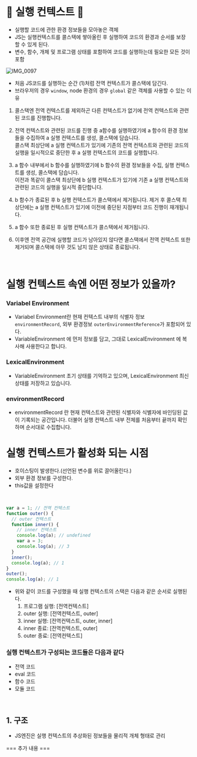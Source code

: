 # 🚀 실행 컨텍스트 🚀

- 실행할 코드에 관한 환경 정보들을 모아놓은 객체
- JS는 실행컨텍스트를 콜스택에 쌓아올린 후 실행하여 코드의 환경과 순서를 보장 할 수 있게 된다.
- 변수, 함수, 개체 및 프로그램 상태를 포함하여 코드를 실행하는데 필요한 모든 것이 포함

![IMG_0097](https://gamguma.dev/_next/image?url=%2F2022%2F04%2Fjs_execution_context%2Fimages%2Fcontext_example.png&w=1920&q=75)

- 처음 JS코드를 실행하는 순간 (1)처럼 전역 컨텍스트가 콜스택에 담긴다.
- 브라우저의 경우 `window`, node 환경의 경우 `global` 같은 객체를 사용할 수 있는 이유

1. 콜스택엔 전역 컨텍스트를 제외하곤 다른 컨텍스트가 없기에 전역 컨텍스트와 관련된 코드를 진행합니다.
2. 전역 컨텍스트와 관련된 코드를 진행 중 a함수를 실행하였기에 a 함수의 환경 정보들을 수집하여 a 실행 컨텍스트를 생성, 콜스택에 담습니다.<br>
   콜스택 최상단에 a 실행 컨텍스트가 있기에 기존의 전역 컨텍스트와 관련된 코드의 실행을 일시적으로 중단한 후 a 실행 컨텍스트의 코드를 실행합니다.
3. a 함수 내부에서 b 함수를 실행하였기에 b 함수의 환경 정보들을 수집, 실행 컨텍스트를 생성, 콜스택에 담습니다. <br>
   이전과 똑같이 콜스택 최상단에 b 실행 컨텍스트가 있기에 기존 a 실행 컨텍스트와 관련된 코드의 실행을 일시적 중단합니다.
4. b 함수가 종료된 후 b 실행 컨텍스트가 콜스택에서 제거됩니다. 제거 후 콜스택 최상단에는 a 실행 컨텍스트가 있기에 이전에 중단된 지점부터 코드 진행이 재개됩니다.
5. a 함수 또한 종료된 후 실행 컨텍스트가 콜스택에서 제거됩니다.
6. 이후엔 전역 공간에 실행할 코드가 남아있지 않다면 콜스택에서 전역 컨텍스트 또한 제거되며 콜스택에 아무 것도 남지 않은 상태로 종료됩니다.

   <br>

# 실행 컨텍스트 속엔 어떤 정보가 있을까?

### Variabel Environment

- Variabel Environment란 현재 컨텍스트 내부의 식별자 정보 `environmentRecord`, 외부 환경정보 `outerEnvironmentReference`가 포함되어 있다.
- VariableEnvironment 에 먼저 정보를 담고, 그대로 LexicalEnvironment 에 복사해 사용한다고 합니다.

### LexicalEnvironment

- VariableEnvironment 초기 상태를 기억하고 있으며, LexicalEnvironment 최신 상태를 저장하고 있습니다.

### environmentRecord

- environmentRecord 란 현재 컨텍스트와 관련된 식별자와 식별자에 바인딩된 값이 기록되는 공간입니다.
  더불어 실행 컨텍스트 내부 전체를 처음부터 끝까지 확인하며 순서대로 수집합니다.

# 실행 컨텍스트가 활성화 되는 시점

- 호이스팅이 발생한다.(선언된 변수를 위로 끌어올린다.)
- 외부 환경 정보를 구성한다.
- this값을 설정한다

<br>

```javascript
var a = 1; // 전역 컨텍스트
function outer() {
  // outer 컨텍스트
  function inner() {
    // inner 컨텍스트
    console.log(a); // undefined
    var a = 3;
    console.log(a); // 3
  }
  inner();
  console.log(a); // 1
}
outer();
console.log(a); // 1
```

- 위와 같이 코드를 구성했을 때 실행 컨텍스트의 스택은 다음과 같은 순서로 실행된다.
  1. 프로그램 실행: [전역컨텍스트]
  2. outer 실행: [전역컨텍스트, outer]
  3. inner 실행: [전역컨텍스트, outer, inner]
  4. inner 종료: [전역컨텍스트, outer]
  5. outer 종료: [전역컨텍스트]

### 실행 컨텍스트가 구성되는 코드들은 다음과 같다

- 전역 코드
- eval 코드
- 함수 코드
- 모듈 코드

<br>

## 1. 구조

- JS엔진은 실행 컨텍스트의 추상화된 정보들을 물리적 개체 형태로 관리

=== 추가 내용 ===
